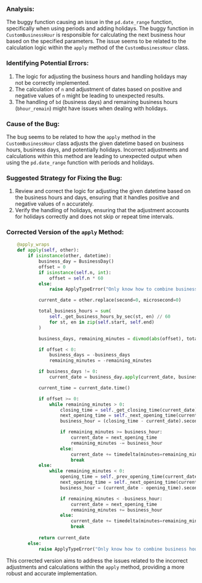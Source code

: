### Analysis:
The buggy function causing an issue in the `pd.date_range` function, specifically when using periods and adding holidays. The buggy function in `CustomBusinessHour` is responsible for calculating the next business hour based on the specified parameters. The issue seems to be related to the calculation logic within the `apply` method of the `CustomBusinessHour` class. 

### Identifying Potential Errors:
1. The logic for adjusting the business hours and handling holidays may not be correctly implemented.
2. The calculation of `n` and adjustment of dates based on positive and negative values of `n` might be leading to unexpected results.
3. The handling of `bd` (business days) and remaining business hours (`bhour_remain`) might have issues when dealing with holidays.

### Cause of the Bug:
The bug seems to be related to how the `apply` method in the `CustomBusinessHour` class adjusts the given datetime based on business hours, business days, and potentially holidays. Incorrect adjustments and calculations within this method are leading to unexpected output when using the `pd.date_range` function with periods and holidays.

### Suggested Strategy for Fixing the Bug:
1. Review and correct the logic for adjusting the given datetime based on the business hours and days, ensuring that it handles positive and negative values of `n` accurately.
2. Verify the handling of holidays, ensuring that the adjustment accounts for holidays correctly and does not skip or repeat time intervals.

### Corrected Version of the `apply` Method:
```python
    @apply_wraps
    def apply(self, other):
        if isinstance(other, datetime):
            business_day = BusinessDay()
            offset = 0
            if isinstance(self.n, int):
                offset = self.n * 60
            else:
                raise ApplyTypeError("Only know how to combine business hour with integer minutes")

            current_date = other.replace(second=0, microsecond=0)

            total_business_hours = sum(
                self._get_business_hours_by_sec(st, en) // 60
                for st, en in zip(self.start, self.end)
            )

            business_days, remaining_minutes = divmod(abs(offset), total_business_hours)

            if offset < 0:
                business_days = -business_days
                remaining_minutes = -remaining_minutes

            if business_days != 0:
                current_date = business_day.apply(current_date, business_days)

            current_time = current_date.time()

            if offset >= 0:
                while remaining_minutes > 0:
                    closing_time = self._get_closing_time(current_date)
                    next_opening_time = self._next_opening_time(current_date)
                    business_hour = (closing_time - current_date).seconds // 60

                    if remaining_minutes >= business_hour:
                        current_date = next_opening_time
                        remaining_minutes -= business_hour
                    else:
                        current_date += timedelta(minutes=remaining_minutes)
                        break
            else:
                while remaining_minutes < 0:
                    opening_time = self._prev_opening_time(current_date)
                    next_opening_time = self._next_opening_time(current_date)
                    business_hour = (current_date - opening_time).seconds // 60

                    if remaining_minutes < -business_hour:
                        current_date = next_opening_time
                        remaining_minutes += business_hour
                    else:
                        current_date += timedelta(minutes=remaining_minutes)
                        break
            
            return current_date
        else:
            raise ApplyTypeError("Only know how to combine business hour with datetime")
```

This corrected version aims to address the issues related to the incorrect adjustments and calculations within the `apply` method, providing a more robust and accurate implementation.